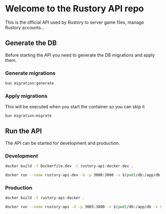 # Welcome to the Rustory API repo

This is the official API used by Rustory to server game files, manage Rustory accounts...

## Generate the DB

Before starting the API you need to generate the DB migrations and apply them.

### Generate migrations

```sh
bun migration:generate
```

### Apply migrations

This will be executed when you start the container so you can skip it

```sh
bun migration:migrate
```

## Run the API

The API can be started for development and production.

### Development

```sh
docker build -f Dockerfile.dev -t rustory-api-docker-dev .
```

```sh
docker run --name rustory-api-dev -d -p 3000:3000 -v $(pwd)/db:/app/db -v $(pwd)/public:/app/public rustory-api-docker-dev
```

### Production

```sh
docker build -t rustory-api-docker .
```

```sh
docker run --name rustory-api -d -p 3005:3000 -v $(pwd)/db:/app/db -v $(pwd)/public:/app/public rustory-api-docker
```
